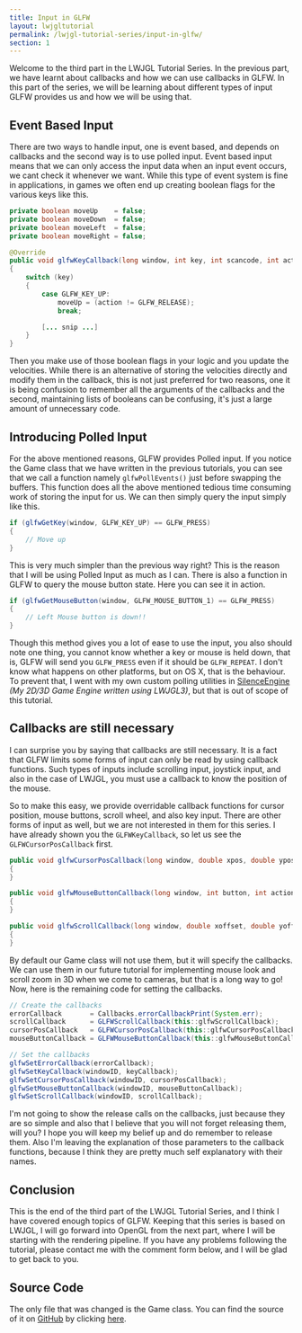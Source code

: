 ```yaml
---
title: Input in GLFW
layout: lwjgltutorial
permalink: /lwjgl-tutorial-series/input-in-glfw/
section: 1
---
```


Welcome to the third part in the LWJGL Tutorial Series. In the previous part, we have learnt about callbacks and how we can use callbacks in GLFW. In this part of the series, we will be learning about different types of input GLFW provides us and how we will be using that.

## Event Based Input

There are two ways to handle input, one is event based, and depends on callbacks and the second way is to use polled input. Event based input means that we can only access the input data when an input event occurs, we cant check it whenever we want. While this type of event system is fine in applications, in games we often end up creating boolean flags for the various keys like this.

~~~java
private boolean moveUp    = false;
private boolean moveDown  = false;
private boolean moveLeft  = false;
private boolean moveRight = false;

@Override
public void glfwKeyCallback(long window, int key, int scancode, int action, int mods)
{
    switch (key)
    {
        case GLFW_KEY_UP:
            moveUp = (action != GLFW_RELEASE);
            break;

        [... snip ...]
    }
}
~~~

Then you make use of those boolean flags in your logic and you update the velocities. While there is an alternative of storing the velocities directly and modify them in the callback, this is not just preferred for two reasons, one it is being confusion to remember all the arguments of the callbacks and the second, maintaining lists of booleans can be confusing, it's just a large amount of unnecessary code.

## Introducing Polled Input

For the above mentioned reasons, GLFW provides Polled input. If you notice the Game class that we have written in the previous tutorials, you can see that we call a function namely `glfwPollEvents()` just before swapping the buffers. This function does all the above mentioned tedious time consuming work of storing the input for us. We can then simply query the input simply like this.

~~~java
if (glfwGetKey(window, GLFW_KEY_UP) == GLFW_PRESS)
{
    // Move up
}
~~~

This is very much simpler than the previous way right? This is the reason that I will be using Polled Input as much as I can. There is also a function in GLFW to query the mouse button state. Here you can see it in action.

~~~java
if (glfwGetMouseButton(window, GLFW_MOUSE_BUTTON_1) == GLFW_PRESS)
{
    // Left Mouse button is down!!
}
~~~

Though this method gives you a lot of ease to use the input, you also should note one thing, you cannot know whether a key or mouse is held down, that is, GLFW will send you `GLFW_PRESS` even if it should be `GLFW_REPEAT`. I don't know what happens on other platforms, but on OS X, that is the behaviour. To prevent that, I went with my own custom polling utilities in [SilenceEngine](https://github.com/sriharshachilakapati/SilenceEngine/) _(My 2D/3D Game Engine written using LWJGL3)_, but that is out of scope of this tutorial.

## Callbacks are still necessary

I can surprise you by saying that callbacks are still necessary. It is a fact that GLFW limits some forms of input can only be read by using callback functions. Such types of inputs include scrolling input, joystick input, and also in the case of LWJGL, you must use a callback to know the position of the mouse.

So to make this easy, we provide overridable callback functions for cursor position, mouse buttons, scroll wheel, and also key input. There are other forms of input as well, but we are not interested in them for this series. I have already shown you the `GLFWKeyCallback`, so let us see the `GLFWCursorPosCallback` first.

~~~java
public void glfwCursorPosCallback(long window, double xpos, double ypos)
{
}

public void glfwMouseButtonCallback(long window, int button, int action, int mods)
{
}

public void glfwScrollCallback(long window, double xoffset, double yoffset)
{
}
~~~

By default our Game class will not use them, but it will specify the callbacks. We can use them in our future tutorial for implementing mouse look and scroll zoom in 3D when we come to cameras, but that is a long way to go! Now, here is the remaining code for setting the callbacks.

~~~java
// Create the callbacks
errorCallback       = Callbacks.errorCallbackPrint(System.err);
scrollCallback      = GLFWScrollCallback(this::glfwScrollCallback);
cursorPosCallback   = GLFWCursorPosCallback(this::glfwCursorPosCallback);
mouseButtonCallback = GLFWMouseButtonCallback(this::glfwMouseButtonCallback);

// Set the callbacks
glfwSetErrorCallback(errorCallback);
glfwSetKeyCallback(windowID, keyCallback);
glfwSetCursorPosCallback(windowID, cursorPosCallback);
glfwSetMouseButtonCallback(windowID, mouseButtonCallback);
glfwSetScrollCallback(windowID, scrollCallback);
~~~

I'm not going to show the release calls on the callbacks, just because they are so simple and also that I believe that you will not forget releasing them, will you? I hope you will keep my belief up and do remember to release them. Also I'm leaving the explanation of those parameters to the callback functions, because I think they are pretty much self explanatory with their names.

## Conclusion

This is the end of the third part of the LWJGL Tutorial Series, and I think I have covered enough topics of GLFW. Keeping that this series is based on LWJGL, I will go forward into OpenGL from the next part, where I will be starting with the rendering pipeline. If you have any problems following the tutorial, please contact me with the comment form below, and I will be glad to get back to you.

## Source Code

The only file that was changed is the Game class. You can find the source of it on [GitHub][1] by clicking [here][1].

  [1]: https://github.com/sriharshachilakapati/LWJGL-Tutorial-Series/blob/c02f94c5fa9c792ccd67ad0900ca6fa04ae503b9/src/com/shc/tutorials/lwjgl/Game.java
